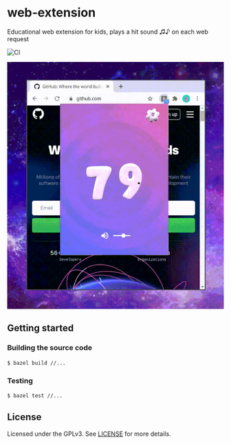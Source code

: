 # web-extension

Educational web extension for kids, plays a hit sound ♫♪ on each web request

![CI](https://github.com/diceride/hitsound-web-extension/workflows/CI/badge.svg?branch=master)

![Demo](/demo.gif 'Web extension demo')

## Getting started

### Building the source code

```sh
$ bazel build //...
```

### Testing

```sh
$ bazel test //...
```

## License

Licensed under the GPLv3. See [LICENSE](/LICENSE) for more details.
